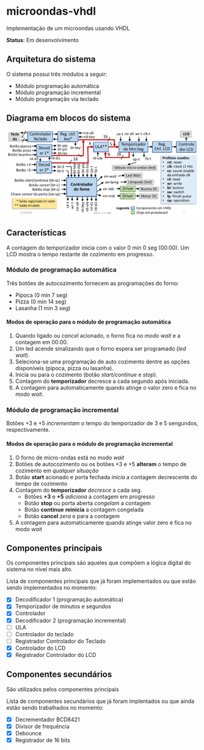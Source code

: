 # microondas-vhdl
Implementação de um microondas usando VHDL

**Status**: Em desenvolvimento

## Arquitetura do sistema

O sistema possui três módulos a seguir:

* Módulo programação automática
* Módulo programação incremental
* Módulo programação via teclado

## Diagrama em blocos do sistema

![diagrama em blocos](/images/diagrama_blocos_microondas.png)

## Características

A contagem do temporizador inicia com o valor 0 min 0 seg (00:00).
Um LCD mostra o tempo restante de cozimento em progresso.


### Módulo de programação automática

Três botões de autocozimento fornecem as programações do forno:

* Pipoca (0 min 7 seg)
* Pizza (0 min 14 seg)
* Lasanha (1 min 3 seg)

#### Modos de operação para o módulo de programação automática

1. Quando ligado ou *cancel* acionado, o forno fica no _modo wait_ e a contagem em 00:00.
2. Um led acende sinalizando que o forno espera ser programado (*led wait*).
3. Seleciona-se uma programação de auto cozimento dentre as opções disponíveis (pipoca, pizza ou lasanha).
4. Inicia ou para o cozimento (botão *start/continue* e *stop*).
5. Contagem do **temporizador** decresce a cada segundo após iniciada.
6. A contagem para automaticamente quando atinge o valor zero e fica no modo *wait*.

### Módulo de programação incremental

Botões +3 e +5 *incrementam* o tempo do temporizador de 3 e 5 sengundos, respectivamente.

#### Modos de operação para o módulo de programação incremental

1. O forno de micro-ondas está no modo *wait*
2. Botões de autocozimento ou os botões +3 e +5 **alteram** o tempo de cozimento em *_qualquer situação_*
3. Botão **start** acionado e porta fechada _inicia_ a contagem decrescente do tempo de cozimento
4. Contagem do **temporizador** _decresce_ a cada seg.
   * Botões **+3** e **+5** _adiciona_ a contagem em progresso
   * Botão **stop** ou porta aberta _congelam_ a contagem
   * Botão **continue** __reinicia__ a contagem congelada
   * Botão **cancel** _zera_ e para a contagem
5. A contagem para automaticamente quando atinge valor zero e fica no modo *wait*

## Componentes principais

Os componentes principais são aqueles que compõem a lógica digital do sistema no nível mais alto.

Lista de componentes principais que já foram implementados ou que estão sendo implementados no momento:

- [x] Decodificador 1 (programação automática)
- [x] Temporizador de minutos e segundos
- [x] Controlador
- [x] Decodificador 2 (programação incremental)
- [ ] ULA
- [ ] Controlador do teclado
- [ ] Registrador Controlador do Teclado
- [x] Controlador do LCD
- [x] Registrador Controlador do LCD

## Componentes secundários

São utilizados pelos componentes principais

Lista de componentes secundários que já foram implentados ou que ainda estão sendo trabalhados no momento:

- [x] Decrementador BCD8421
- [x] Divisor de frequência
- [x] Debounce
- [x] Registrador de 16 bits
